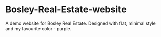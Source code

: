 # Bosley-Real-Estate-website
A demo website for Bosley Real Estate. Designed with flat, minimal style and my favourite color - purple.
